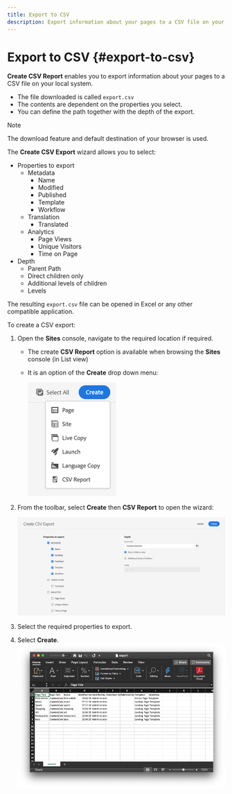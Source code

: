 ```yaml
---
title: Export to CSV
description: Export information about your pages to a CSV file on your local system
---
```


# Export to CSV {#export-to-csv}

**Create CSV Report** enables you to export information about your pages to a CSV file on your local system.

* The file downloaded is called `export.csv`
* The contents are dependent on the properties you select.
* You can define the path together with the depth of the export.

>[!NOTE]
>
>The download feature and default destination of your browser is used.

The **Create CSV Export** wizard allows you to select:

* Properties to export
  * Metadata
    * Name
    * Modified
    * Published
    * Template
    * Workflow
  * Translation
    * Translated
  * Analytics
    * Page Views
    * Unique Visitors
    * Time on Page
* Depth
  * Parent Path
  * Direct children only
  * Additional levels of children
  * Levels

The resulting `export.csv` file can be opened in Excel or any other compatible application.

To create a CSV export:

1. Open the **Sites** console, navigate to the required location if required.
   * The create **CSV Report** option is available when browsing the **Sites** console (in List view)
   * It is an option of the **Create** drop down menu:

     ![Create CSV option](/help/sites-cloud/authoring/assets/csv-create.png)

1. From the toolbar, select **Create** then **CSV Report** to open the wizard:

   ![CSV export options](/help/sites-cloud/authoring/assets/csv-options.png)

1. Select the required properties to export.
1. Select **Create**.
   ![Resulting CSV export in Excel](/help/sites-cloud/authoring/assets/csv-example.png)
